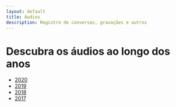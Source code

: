```yaml
---
layout: default
title: Áudios
description: Registro de conversas, gravações e outros
---
```


<!-- 
Em href="" colocar dentro das aspas o link 
do caminho do arquivo audios.md do respectivo ano
-->

# Descubra os áudios ao longo dos anos
* <a href="\dados\2020\audios">2020</a>
* <a href="\dados\2019\audios">2019</a>
* <a href="\dados\2018\audios">2018</a>
* <a href="\dados\2017\audios">2017</a>